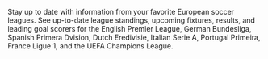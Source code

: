 Stay up to date with information from your favorite European soccer leagues. See up-to-date league standings, upcoming fixtures, results, and leading goal scorers for the English Premier League, German Bundesliga, Spanish Primera Dvision, Dutch Eredivisie, Italian Serie A, Portugal Primeira, France Ligue 1, and the UEFA Champions League.
